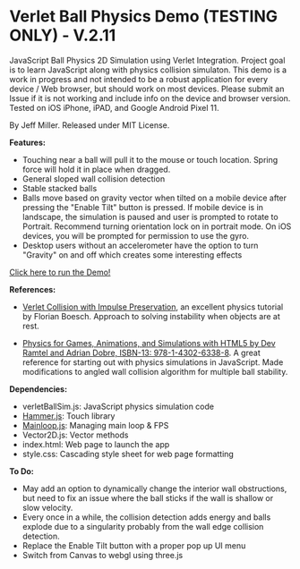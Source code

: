 # Verlet Ball Physics Demo  (TESTING ONLY) - V.2.11

JavaScript Ball Physics 2D Simulation using Verlet Integration. Project goal is to learn JavaScript along with physics collision simulaton. This demo is a work in progress and not intended to be a robust application for every device / Web browser, but should work on most devices. Please submit an Issue if it is not working and include info on the device and browser version. Tested on iOS iPhone, iPAD, and Google Android Pixel 11.

By Jeff Miller. Released under MIT License. 

**Features:**
- Touching near a ball will pull it to the mouse or touch location. Spring force will hold it in place when dragged.
- General sloped wall collision detection
- Stable stacked balls
- Balls move based on gravity vector when tilted on a mobile device after pressing the "Enable Tilt" button is pressed. If mobile device is in landscape, the simulation is paused and user is prompted to rotate to Portrait. Recommend turning orientation lock on in portrait mode. On iOS devices, you will be prompted for permission to use the gyro. 
- Desktop users without an accelerometer have the option to turn "Gravity" on and off which creates some interesting effects
  
[Click here to run the Demo!](https://jmogl.github.io/VerletBallPhysicsDemoTesting/)	

**References:**
- [Verlet Collision with Impulse Preservation](https://web.archive.org/web/20180118011218/http://codeflow.org/entries/2010/nov/29/verlet-collision-with-impulse-preservation/), an excellent physics tutorial by Florian Boesch. Approach to solving instability when objects are at rest.

- [Physics for Games, Animations, and Simulations with HTML5 by Dev Ramtel and Adrian Dobre, ISBN-13: 978-1-4302-6338-8](https://github.com/devramtal/Physics-for-JavaScript-Games-Animation-Simulations). A great reference for starting out with physics simulations in JavaScript. Made modifications to angled wall collision algorithm for multiple ball stability.

**Dependencies:**
- verletBallSim.js: JavaScript physics simulation code
- [Hammer.js](http://hammerjs.github.io/): Touch library
- [Mainloop.js](https://github.com/IceCreamYou/MainLoop.js): Managing main loop & FPS
- Vector2D.js:  Vector methods
- index.html: Web page to launch the app
- style.css: Cascading style sheet for web page formatting

**To Do:**
- May add an option to dynamically change the interior wall obstructions, but need to fix an issue where the ball sticks if the wall is shallow or slow velocity.
- Every once in a while, the collision detection adds energy and balls explode due to a singularity probably from the wall edge collision detection.  
- Replace the Enable Tilt button with a proper pop up UI menu
- Switch from Canvas to webgl using three.js
